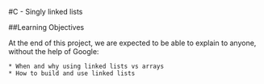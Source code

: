 #C - Singly linked lists

##Learning Objectives

At the end of this project, we are expected to be able to explain to anyone, without the help of Google:

    * When and why using linked lists vs arrays
    * How to build and use linked lists

